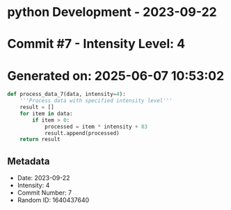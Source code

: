 ﻿# python Development - 2023-09-22
# Commit #7 - Intensity Level: 4
# Generated on: 2025-06-07 10:53:02
```python
def process_data_7(data, intensity=4):
    '''Process data with specified intensity level'''
    result = []
    for item in data:
        if item > 0:
            processed = item * intensity + 83
            result.append(processed)
    return result
```
## Metadata
- Date: 2023-09-22
- Intensity: 4
- Commit Number: 7
- Random ID: 1640437640
